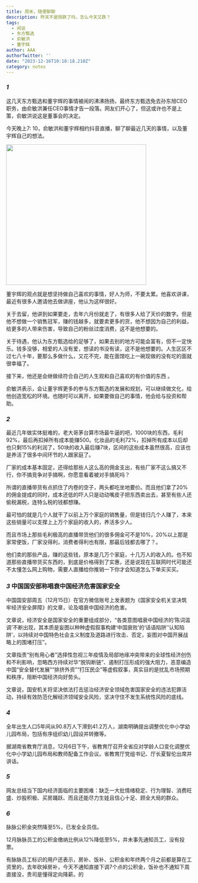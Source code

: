```yaml
---
title: 周末，随便聊聊
description: 昨天不是刚跌了吗，怎么今天又跌？
tags:
  - 闲谈
  - 东方甄选
  - 俞敏洪
  - 董宇辉
author: AAA
authorTwitter: ''
date: "2023-12-16T10:18:18.210Z"
category: notes
---
```


### <i>1</i>

这几天东方甄选和董宇辉的事情被闹的沸沸扬扬，最终东方甄选免去孙东旭CEO职务，由俞敏洪兼任CEO事情才告一段落。网友们开心了，但这或许也不是上策，俞敏洪说这是董事会的决定。

今天晚上7: 10，俞敏洪和董宇辉相约抖音直播，聊了聊最近几天的事情，以及董宇辉自己的想法。

<img src="/images/uploads/2023-12/20231216-yuminhong-dongyuhui.png" style="width: 380px">

董宇辉的观点就是想坚持做自己喜欢的事情，好人为师，不要太累。他喜欢讲课，最近有很多人邀请他去做讲座，他认为这样很好。

关于去留，他讲到如果要走，去年六月份就走了，有很多人给了天价的数字。但是他不想做一个销售冠军，赚的钱越多，就要卖更多的货，他不想因为自己的利益，给更多的人带来伤害，导致自己的粉丝过度消费，这不是他想要的。

关于待遇，他认为东方甄选给的足够了，如果去别的地方可能会富有，但不一定快乐。钱多没够，相爱的人没有爱，想读的书没有读，这不是他想要的。人生区区不过七八十年，要那么多做什么，又花不完，能在面馆吃上一碗现做的没有坨的面就很幸福了。

接下来，他还是会继做续符合自己的人生观和自己喜欢的有价值的东西 。

俞敏洪表示，会让董宇辉更多的参与东方甄选的发展和规划，可以继续做文化，给他创造宽松的环境。也随时可以离开，如果要做自己的事情，他会给与投资和帮助。

### <i>2</i>

最近几年做实体挺难的，老大哥茅台算市场最牛逼的吧，1000块的东西，毛利92%，最后再扣掉所有成本能赚500。化妆品的毛利72%，扣掉所有成本以后却也只剩15%的利润了，50块的收入最后赚7块，区间的这些成本虽然很高，应该也是养活了很多中间环节的人跟家庭了。

厂家的成本基本固定，还得给那些人这么高的佣金支出，有些厂家不这么搞又不行，你不搞竞争对手搞啊，你愿意看着被对手搞死吗？

所谓的直播带货有点抓住了内卷的空子，两头都吃坐地要价。而且他们拿了20%的佣金提成的同时，成本还低的吓人只是动动嘴皮子把东西卖出去，甚至有些人还偷税漏税，连特么税的钱都想赚。

最可怕的就是几个人就干了以前上万个家庭的销售量，但是钱归几个人赚了，本来这些销量可以支撑上上万个家庭的收入的，养活多少人。

而且市场上那些毛利极高的直播带货他们的很多佣金可不是10%，20%以上那是家常便饭，厂家没得利，消费者得利也有限，那最后钱都去哪了？。

他们卖的那些产品，赚的这些钱，原本是几万个家庭，十几万人的收入的。也不知道那些直播带货买东西的，到底是价格得到了实惠，还是说现在互联网时代可能还不太懂怎么网上购物，需要人直播给你推销一下你才会知道怎么下单买买买。

### <i>3</i> 中国国安部称唱衰中国经济危害国家安全

中国国安部周五（12月15日）在官方微信账号上发表题为《国家安全机关坚决筑牢经济安全屏障》的文章，论及唱衰中国经济的危害。

文章说，经济安全是国家安全的重要组成部分，“各类意图唱衰中国经济的‘陈词滥调’不断出现，其本质是妄图以种种虚假叙事构建‘中国衰败’的‘话语陷阱’‘认知陷阱’，以持续对中国特色社会主义制度及道路进行攻击、否定，妄图对中国开展战略上的围堵打压”。

文章指责“别有用心者”选择性忽视三年疫情及局部地缘冲突带来的全球性经济创伤和不利影响，忽略西方持续对华“脱钩断链”、遏制打压形成的强大阻力，恶意编造中国“安全替代发展”“排挤外资”“打压民企”等虚假叙事，真实目的是扰乱市场预期和秩序，阻断中国经济向好势头。

文章说，国安机关将坚决依法打击惩治经济安全领域危害国家安全的违法犯罪活动，持续有效防范化解经济领域安全风险，坚决守住不发生系统性风险的底线。

### <i>4</i>

全年出生人口5年间从90.8万人下滑到41.2万人，湖南明确提出调整优化中小学幼儿园布局，包括有序组织幼儿园设并转撤等。

据湖南省教育厅消息，12月6日下午，省教育厅召开全省应对学龄人口变化调整优化中小学幼儿园布局和教师配备工作会议。省教育厅党组书记、厅长夏智伦出席并讲话。

### <i>5</i>

网友总结当下国内经济面临的主要困难：缺乏一大批情绪稳定、行为理智、消费旺盛、炒股积极、买房踊跃、而且还能尽力生娃且信心十足、顾全大局的群众。

### <i>6</i>

脉脉公积金突然降至5%，已发全全员信。

12月脉脉员工的公积金缴纳比例从12%降低至5%，并未事先通知员工，没有投票。

有脉脉员工标识的用户还表示，房补、饭补、公积金和年终两个月之前都是算在工资里的，去年砍掉房补，今天不通知直接下调7个点的公积金，饭补也不通知下周直接没，贵司是懂得定向降薪。的
